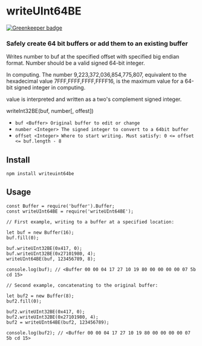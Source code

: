# writeUInt64BE

[![Greenkeeper badge](https://badges.greenkeeper.io/CraigglesO/writeUInt64BE.svg)](https://greenkeeper.io/)

### Safely create 64 bit buffers or add them to an existing buffer

Writes number to buf at the specified offset with specified big endian format. Number should be a valid signed 64-bit integer.

In computing. The number 9,223,372,036,854,775,807, equivalent to the hexadecimal value 7FFF,FFFF,FFFF,FFFF16, is the maximum value for a 64-bit signed integer in computing.

value is interpreted and written as a two's complement signed integer.

writeInt32BE(buf, number[, offest])
* `buf <Buffer> Original buffer to edit or change`
* `number <Integer> The signed integer to convert to a 64bit buffer`
* `offset <Integer> Where to start writing. Must satisfy: 0 <= offset <= buf.length - 8`

## Install

```
npm install writeuint64be
```

## Usage
```
const Buffer = require('buffer').Buffer;
const writeUInt64BE = require('writeUInt64BE');

// First example, writing to a buffer at a specified location:

let buf = new Buffer(16);
buf.fill(0);

buf.writeUInt32BE(0x417, 0);
buf.writeUInt32BE(0x27101980, 4);
writeUInt64BE(buf, 123456789, 8);

console.log(buf); // <Buffer 00 00 04 17 27 10 19 80 00 00 00 00 07 5b cd 15>

// Second example, concatenating to the original buffer:

let buf2 = new Buffer(8);
buf2.fill(0);

buf2.writeUInt32BE(0x417, 0);
buf2.writeUInt32BE(0x27101980, 4);
buf2 = writeUInt64BE(buf2, 123456789);

console.log(buf2); // <Buffer 00 00 04 17 27 10 19 80 00 00 00 00 07 5b cd 15>

```
